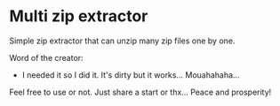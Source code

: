 # Multi zip extractor

Simple zip extractor that can unzip many zip files one by one.

Word of the creator:
* I needed it so I did it. It's dirty but it works... Mouahahaha... 

Feel free to use or not. Just share a start or thx... Peace and prosperity!